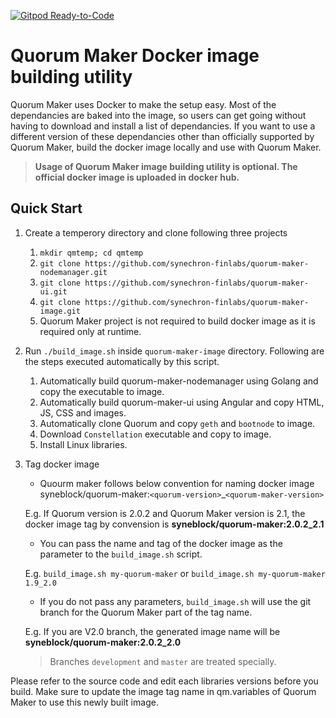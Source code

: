 [![Gitpod Ready-to-Code](https://img.shields.io/badge/Gitpod-Ready--to--Code-blue?logo=gitpod)](https://gitpod.io/#https://github.com/synechron-finlabs/quorum-maker-image) 

# Quorum Maker Docker image building utility #

Quorum Maker uses Docker to make the setup easy. Most of the dependancies are baked into the image, so users can get going without having to download and install a list of dependancies. If you want to use a different version of these dependancies other than officially supported by Quorum Maker, build the docker image locally and use with Quorum Maker. 

> **Usage of Quorum Maker image building utility is optional. The official docker image is uploaded in docker hub.**
## Quick Start ##
1. Create a temperory directory and clone following three projects
   1. `mkdir qmtemp; cd qmtemp ` 
   1. `git clone https://github.com/synechron-finlabs/quorum-maker-nodemanager.git`
   1. `git clone https://github.com/synechron-finlabs/quorum-maker-ui.git`
   1. `git clone https://github.com/synechron-finlabs/quorum-maker-image.git` 
   1. Quorum Maker project is not required to build docker image as it is required only at runtime. 
1. Run `./build_image.sh` inside `quorum-maker-image` directory. Following are the steps executed automatically by this script. 
   1. Automatically build quorum-maker-nodemanager using Golang and copy the executable to image.
   2. Automatically build quorum-maker-ui using Angular and copy HTML, JS, CSS and images. 
   3. Automatically clone Quorum and copy `geth` and `bootnode` to image.
   4. Download `Constellation` executable and copy to image.
   5. Install Linux libraries.
1. Tag docker image
   * Quourm maker follows below convention for naming docker image
   syneblock/quorum-maker:`<quorum-version>`_`<quorum-maker-version>`  

   E.g. If Quorum version is 2.0.2 and Quorum Maker version is 2.1, the docker image tag by convension is **syneblock/quorum-maker:2.0.2_2.1**
   
   * You can pass the name and tag of the docker image as the parameter to the `build_image.sh` script.  

   E.g. `build_image.sh my-quorum-maker` or `build_image.sh my-quorum-maker 1.9_2.0`

   * If you do not pass any parameters, `build_image.sh` will use the git branch for the Quorum Maker part of the tag name. 

   E.g. If you are V2.0 branch, the generated image name will be **syneblock/quorum-maker:2.0.2_2.0**

   > Branches `development` and `master` are treated specially.  


Please refer to the source code and edit each libraries versions before you build. Make sure to update the image tag name in qm.variables of Quorum Maker to use this newly built image.  
